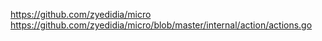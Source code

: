 https://github.com/zyedidia/micro
https://github.com/zyedidia/micro/blob/master/internal/action/actions.go
